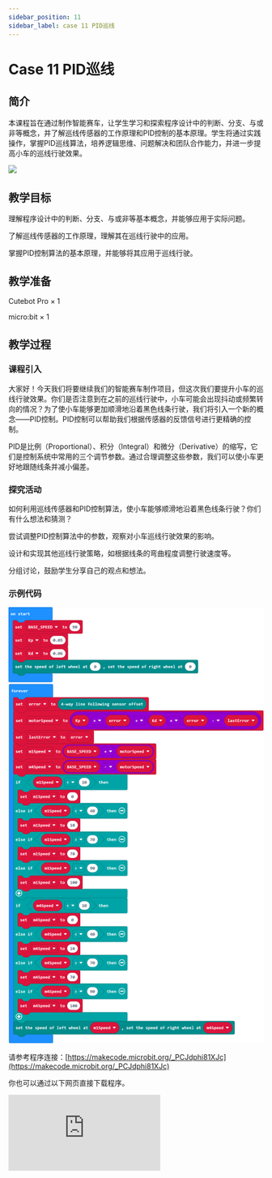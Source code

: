 ```yaml
---
sidebar_position: 11
sidebar_label: case 11 PID巡线
---
```


# Case 11 PID巡线

## 简介

本课程旨在通过制作智能赛车，让学生学习和探索程序设计中的判断、分支、与或非等概念，并了解巡线传感器的工作原理和PID控制的基本原理。学生将通过实践操作，掌握PID巡线算法，培养逻辑思维、问题解决和团队合作能力，并进一步提高小车的巡线行驶效果。

![](./images/cutebot-pro-case-11-01.png)

## 教学目标

理解程序设计中的判断、分支、与或非等基本概念，并能够应用于实际问题。

了解巡线传感器的工作原理，理解其在巡线行驶中的应用。

掌握PID控制算法的基本原理，并能够将其应用于巡线行驶。


## 教学准备

Cutebot Pro × 1

micro:bit × 1

## 教学过程

### 课程引入

大家好！今天我们将要继续我们的智能赛车制作项目，但这次我们要提升小车的巡线行驶效果。你们是否注意到在之前的巡线行驶中，小车可能会出现抖动或频繁转向的情况？为了使小车能够更加顺滑地沿着黑色线条行驶，我们将引入一个新的概念——PID控制。PID控制可以帮助我们根据传感器的反馈信号进行更精确的控制。

PID是比例（Proportional）、积分（Integral）和微分（Derivative）的缩写，它们是控制系统中常用的三个调节参数。通过合理调整这些参数，我们可以使小车更好地跟随线条并减小偏差。

### 探究活动

如何利用巡线传感器和PID控制算法，使小车能够顺滑地沿着黑色线条行驶？你们有什么想法和猜测？

尝试调整PID控制算法中的参数，观察对小车巡线行驶效果的影响。

设计和实现其他巡线行驶策略，如根据线条的弯曲程度调整行驶速度等。

分组讨论，鼓励学生分享自己的观点和想法。

### 示例代码

![](./images/cutebot-pro-case-11-02.png)


请参考程序连接：[https://makecode.microbit.org/_PCJdphi81XJc](https://makecode.microbit.org/_PCJdphi81XJc)

你也可以通过以下网页直接下载程序。

<div
    style={{
        position: 'relative',
        paddingBottom: '60%',
        overflow: 'hidden',
    }}
>
    <iframe
        src="https://makecode.microbit.org/_PCJdphi81XJc"
        frameborder="0"
        sandbox="allow-popups allow-forms allow-scripts allow-same-origin"
        style={{
            position: 'absolute',
            width: '100%',
            height: '100%',
        }}
    />
</div>



### 案例展示


## 总结与反思

回顾课程内容，提醒学生掌握了哪些知识和技能。

引导学生讨论他们在制作过程中遇到的问题和困难，以及如何解决这些问题。

鼓励学生思考智能赛车制作案例的应用领域和未来发展。

## 延伸活动

让学生尝试改进智能赛车的巡线行驶功能，使其能够应对更复杂的线路和路况。

引导学生设计和实现更复杂的十字路口处理算法，考虑不同交通规则和情况。

鼓励学生思考和讨论智能赛车在日常生活中的实际应用和未来发展前景。
